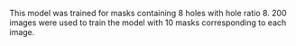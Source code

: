 This model was trained for masks containing 8 holes with hole ratio 8. 200 images were used to train the model with 10 masks corresponding to each image.
